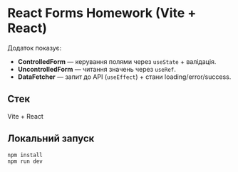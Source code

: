 # React Forms Homework (Vite + React)

Додаток показує:

- **ControlledForm** — керування полями через `useState` + валідація.
- **UncontrolledForm** — читання значень через `useRef`.
- **DataFetcher** — запит до API (`useEffect`) + стани loading/error/success.

## Стек

Vite + React

## Локальний запуск

```bash
npm install
npm run dev
```
